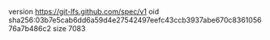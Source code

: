 version https://git-lfs.github.com/spec/v1
oid sha256:03b7e5cab6dd6a59d4e27542497eefc43ccb3937abe670c836105676a7b486c2
size 7083
